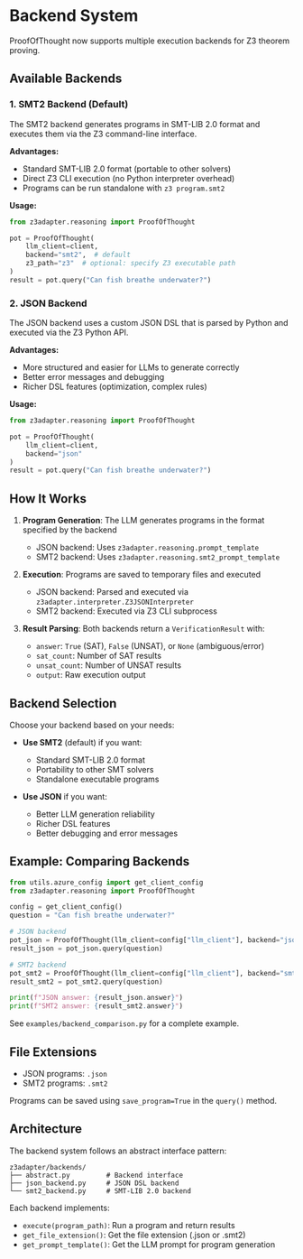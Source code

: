 # Backend System

ProofOfThought now supports multiple execution backends for Z3 theorem proving.

## Available Backends

### 1. SMT2 Backend (Default)

The SMT2 backend generates programs in SMT-LIB 2.0 format and executes them via the Z3 command-line interface.

**Advantages:**
- Standard SMT-LIB 2.0 format (portable to other solvers)
- Direct Z3 CLI execution (no Python interpreter overhead)
- Programs can be run standalone with `z3 program.smt2`

**Usage:**
```python
from z3adapter.reasoning import ProofOfThought

pot = ProofOfThought(
    llm_client=client,
    backend="smt2",  # default
    z3_path="z3"  # optional: specify Z3 executable path
)
result = pot.query("Can fish breathe underwater?")
```

### 2. JSON Backend

The JSON backend uses a custom JSON DSL that is parsed by Python and executed via the Z3 Python API.

**Advantages:**
- More structured and easier for LLMs to generate correctly
- Better error messages and debugging
- Richer DSL features (optimization, complex rules)

**Usage:**
```python
from z3adapter.reasoning import ProofOfThought

pot = ProofOfThought(
    llm_client=client,
    backend="json"
)
result = pot.query("Can fish breathe underwater?")
```

## How It Works

1. **Program Generation**: The LLM generates programs in the format specified by the backend
   - JSON backend: Uses `z3adapter.reasoning.prompt_template`
   - SMT2 backend: Uses `z3adapter.reasoning.smt2_prompt_template`

2. **Execution**: Programs are saved to temporary files and executed
   - JSON backend: Parsed and executed via `z3adapter.interpreter.Z3JSONInterpreter`
   - SMT2 backend: Executed via Z3 CLI subprocess

3. **Result Parsing**: Both backends return a `VerificationResult` with:
   - `answer`: `True` (SAT), `False` (UNSAT), or `None` (ambiguous/error)
   - `sat_count`: Number of SAT results
   - `unsat_count`: Number of UNSAT results
   - `output`: Raw execution output

## Backend Selection

Choose your backend based on your needs:

- **Use SMT2** (default) if you want:
  - Standard SMT-LIB 2.0 format
  - Portability to other SMT solvers
  - Standalone executable programs

- **Use JSON** if you want:
  - Better LLM generation reliability
  - Richer DSL features
  - Better debugging and error messages

## Example: Comparing Backends

```python
from utils.azure_config import get_client_config
from z3adapter.reasoning import ProofOfThought

config = get_client_config()
question = "Can fish breathe underwater?"

# JSON backend
pot_json = ProofOfThought(llm_client=config["llm_client"], backend="json")
result_json = pot_json.query(question)

# SMT2 backend
pot_smt2 = ProofOfThought(llm_client=config["llm_client"], backend="smt2")
result_smt2 = pot_smt2.query(question)

print(f"JSON answer: {result_json.answer}")
print(f"SMT2 answer: {result_smt2.answer}")
```

See `examples/backend_comparison.py` for a complete example.

## File Extensions

- JSON programs: `.json`
- SMT2 programs: `.smt2`

Programs can be saved using `save_program=True` in the `query()` method.

## Architecture

The backend system follows an abstract interface pattern:

```
z3adapter/backends/
├── abstract.py         # Backend interface
├── json_backend.py     # JSON DSL backend
└── smt2_backend.py     # SMT-LIB 2.0 backend
```

Each backend implements:
- `execute(program_path)`: Run a program and return results
- `get_file_extension()`: Get the file extension (.json or .smt2)
- `get_prompt_template()`: Get the LLM prompt for program generation
